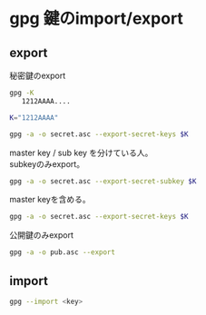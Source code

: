 # gpg 鍵のimport/export

## export

秘密鍵のexport

```bash
gpg -K
   1212AAAA....

K="1212AAAA"
```


```bash
gpg -a -o secret.asc --export-secret-keys $K
```

master key / sub key を分けている人。  
subkeyのみexport。

```bash
gpg -a -o secret.asc --export-secret-subkey $K
```

master keyを含める。

```bash
gpg -a -o secret.asc --export-secret-keys $K
```

公開鍵のみexport

```bash
gpg -a -o pub.asc --export
```


## import

```bash
gpg --import <key>
```
